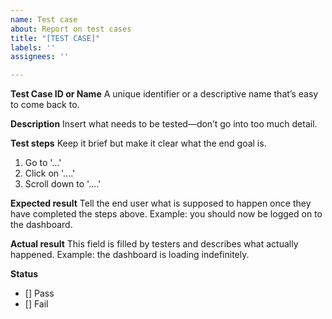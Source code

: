 ```yaml
---
name: Test case
about: Report on test cases
title: "[TEST CASE]"
labels: ''
assignees: ''

---
```


**Test Case ID or Name**
A unique identifier or a descriptive name that’s easy to come back to.

**Description**
Insert what needs to be tested—don’t go into too much detail.

**Test steps**
Keep it brief but make it clear what the end goal is.

1. Go to '...'
2. Click on '....'
3. Scroll down to '....'

**Expected result**
Tell the end user what is supposed to happen once they have completed the steps above. Example: you should now be logged on to the dashboard.

**Actual result**
This field is filled by testers and describes what actually happened. Example: the dashboard is loading indefinitely.

**Status**
- [] Pass
- [] Fail
